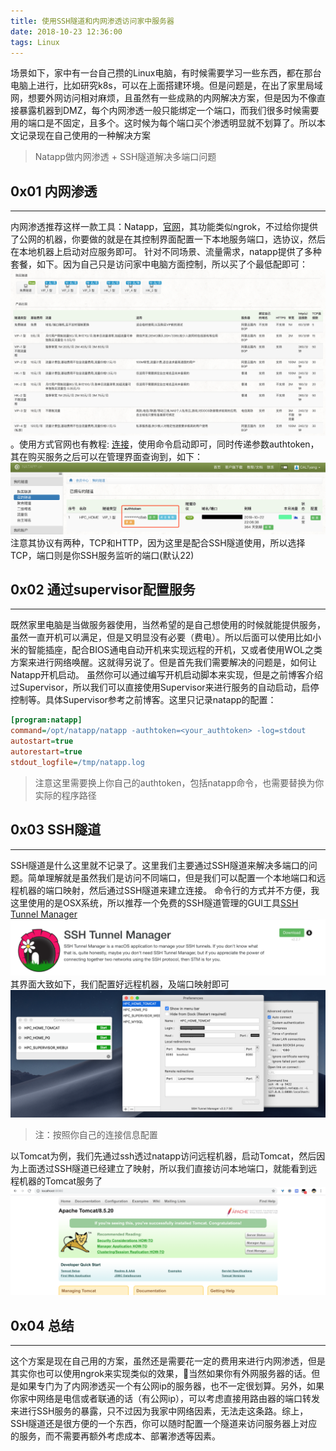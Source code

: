 ```yaml
---
title: 使用SSH隧道和内网渗透访问家中服务器
date: 2018-10-23 12:36:00
tags: Linux
---
```

场景如下，家中有一台自己攒的Linux电脑，有时候需要学习一些东西，都在那台电脑上进行，比如研究k8s，可以在上面搭建环境。但是问题是，在出了家里局域网，想要外网访问相对麻烦，且虽然有一些成熟的内网解决方案，但是因为不像直接暴露机器到DMZ，每个内网渗透一般只能绑定一个端口，而我们很多时候需要用的端口是不固定，且多个。这时候为每个端口买个渗透明显就不划算了。所以本文记录现在自己使用的一种解决方案
> Natapp做内网渗透 + SSH隧道解决多端口问题

<!--more-->
## 0x01 内网渗透
***
内网渗透推荐这样一款工具：Natapp，[官网](https://natapp.cn/)，其功能类似ngrok，不过给你提供了公网的机器，你要做的就是在其控制界面配置一下本地服务端口，选协议，然后在本地机器上启动对应服务即可。
针对不同场景、流量需求，natapp提供了多种套餐，如下。因为自己只是访问家中电脑方面控制，所以买了个最低配即可：
![](/images/20181023/natapp_services.png)
。使用方式官网也有教程: [连接](https://natapp.cn/article/nohup)，使用命令启动即可，同时传递参数authtoken，其在购买服务之后可以在管理界面查询到，如下：
![](/images/20181023/natapp_webconsole.png)
注意其协议有两种，TCP和HTTP，因为这里是配合SSH隧道使用，所以选择TCP，端口则是你SSH服务监听的端口(默认22)

## 0x02 通过supervisor配置服务
***
既然家里电脑是当做服务器使用，当然希望的是自己想使用的时候就能提供服务，虽然一直开机可以满足，但是又明显没有必要（费电）。所以后面可以使用比如小米的智能插座，配合BIOS通电自动开机来实现远程的开机，又或者使用WOL之类方案来进行网络唤醒。这就得另说了。但是首先我们需要解决的问题是，如何让Natapp开机启动。
虽然你可以通过编写开机启动脚本来实现，但是之前博客介绍过Supervisor，所以我们可以直接使用Supervisor来进行服务的自动启动，启停控制等。具体Supervisor参考之前博客。这里只记录natapp的配置：
```ini
[program:natapp]
command=/opt/natapp/natapp -authtoken=<your_authtoken> -log=stdout
autostart=true
autorestart=true
stdout_logfile=/tmp/natapp.log
```

> 注意这里需要换上你自己的authtoken，包括natapp命令，也需要替换为你实际的程序路径

## 0x03 SSH隧道
***
SSH隧道是什么这里就不记录了。这里我们主要通过SSH隧道来解决多端口的问题。简单理解就是虽然我们是访问不同端口，但是我们可以配置一个本地端口和远程机器的端口映射，然后通过SSH隧道来建立连接。
命令行的方式并不方便，我这里使用的是OSX系统，所以推荐一个免费的SSH隧道管理的GUI工具[SSH Tunnel Manager](https://www.tynsoe.org/v2/stm/)
![](/images/20181023/ssh_tunnel_manager.png)
其界面大致如下，我们配置好远程机器，及端口映射即可
![](/images/20181023/ssh_tunnel_config.png)
> 注：按照你自己的连接信息配置

以Tomcat为例，我们先通过ssh透过natapp访问远程机器，启动Tomcat，然后因为上面透过SSH隧道已经建立了映射，所以我们直接访问本地端口，就能看到远程机器的Tomcat服务了
![](/images/20181023/tomcat_webui.png)

## 0x04 总结
***
这个方案是现在自己用的方案，虽然还是需要花一定的费用来进行内网渗透，但是其实你也可以使用ngrok来实现类似的效果，当然如果你有外网服务器的话。但是如果专门为了内网渗透买一个有公网ip的服务器，也不一定很划算。另外，如果你家中网络是电信或者联通的话（有公网ip），可以考虑直接用路由器的端口转发来进行SSH服务的暴露，只不过因为我家中网络因素，无法走这条路。综上，SSH隧道还是很方便的一个东西，你可以随时配置一个隧道来访问服务器上对应的服务，而不需要再额外考虑成本、部署渗透等因素。

